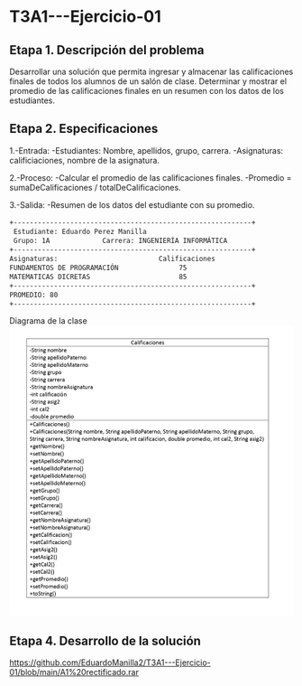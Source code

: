 # T3A1---Ejercicio-01

## Etapa 1. Descripción del problema 
Desarrollar una solución que permita ingresar y almacenar las calificaciones finales de todos los alumnos de un salón de clase. Determinar y mostrar el promedio de las calificaciones finales en un resumen con los datos de los estudiantes.

## Etapa 2. Especificaciones 
1.-Entrada:
  -Estudiantes: Nombre, apellidos, grupo, carrera.
  -Asignaturas: calificiaciones, nombre de la asignatura.

2.-Proceso:
  -Calcular el promedio de las calificaciones finales.
  -Promedio = sumaDeCalificaciones / totalDeCalificaciones.

3.-Salida:
  -Resumen de los datos del estudiante con su promedio.

~~~
+-----------------------------------------------------------+
 Estudiante: Eduardo Perez Manilla                         
 Grupo: 1A             Carrera: INGENIERÍA INFORMÁTICA              
+-----------------------------------------------------------+                                 
Asignaturas:                         Calificaciones        
FUNDAMENTOS DE PROGRAMACIÓN               75            
MATEMATICAS DICRETAS                      85            
+-----------------------------------------------------------+
PROMEDIO: 80            
+-----------------------------------------------------------+
~~~

 
Diagrama de la clase  
![](https://github.com/EduardoManilla2/T3A1---Ejercicio-01/blob/main/La%20clase%20del%20ejercicio%201%20del%20tema%203.jpg)

## Etapa 4. Desarrollo de la solución
https://github.com/EduardoManilla2/T3A1---Ejercicio-01/blob/main/A1%20rectificado.rar
